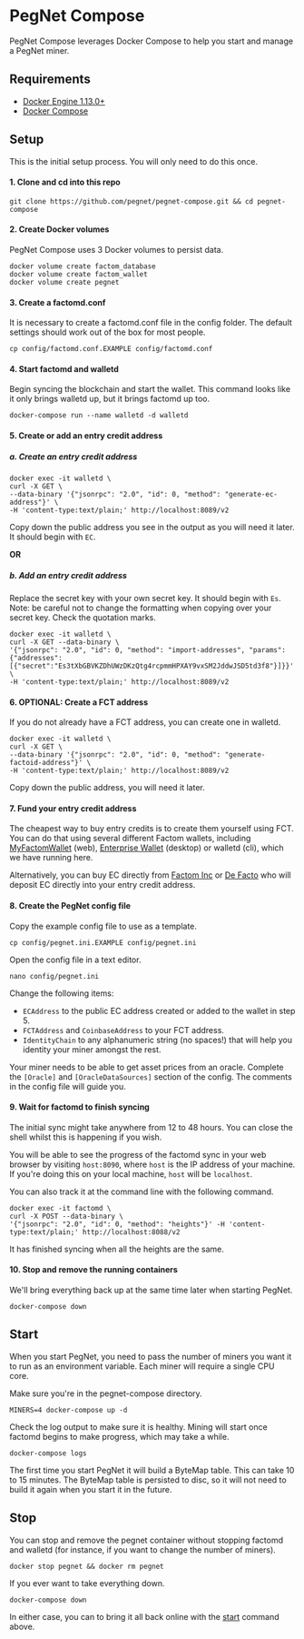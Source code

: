 # PegNet Compose

PegNet Compose leverages Docker Compose to help you start and manage a PegNet miner.

## Requirements

-   [Docker Engine 1.13.0+](https://docs.docker.com/install/)
-   [Docker Compose](https://docs.docker.com/compose/install/)

## Setup

This is the initial setup process. You will only need to do this once.

#### 1. Clone and cd into this repo

```
git clone https://github.com/pegnet/pegnet-compose.git && cd pegnet-compose
```

#### 2. Create Docker volumes

PegNet Compose uses 3 Docker volumes to persist data.

```
docker volume create factom_database
docker volume create factom_wallet
docker volume create pegnet
```

#### 3. Create a factomd.conf

It is necessary to create a factomd.conf file in the config folder. The default settings should work out of the box for most people.

```
cp config/factomd.conf.EXAMPLE config/factomd.conf
```

#### 4. Start factomd and walletd

Begin syncing the blockchain and start the wallet. This command looks like it only brings walletd up, but it brings factomd up too.

```
docker-compose run --name walletd -d walletd
```

#### 5. Create or add an entry credit address

##### a. Create an entry credit address

```
docker exec -it walletd \
curl -X GET \
--data-binary '{"jsonrpc": "2.0", "id": 0, "method": "generate-ec-address"}' \
-H 'content-type:text/plain;' http://localhost:8089/v2
```

Copy down the public address you see in the output as you will need it later. It should begin with `EC`.

**OR**

##### b. Add an entry credit address

Replace the secret key with your own secret key. It should begin with `Es`. Note: be careful not to change the formatting when copying over your secret key. Check the quotation marks.

```
docker exec -it walletd \
curl -X GET --data-binary \
'{"jsonrpc": "2.0", "id": 0, "method": "import-addresses", "params":{"addresses":[{"secret":"Es3tXbGBVKZDhUWzDKzQtg4rcpmmHPXAY9vxSM2JddwJSD5td3f8"}]}}' \
-H 'content-type:text/plain;' http://localhost:8089/v2
```

#### 6. OPTIONAL: Create a FCT address

If you do not already have a FCT address, you can create one in walletd.

```
docker exec -it walletd \
curl -X GET \
--data-binary '{"jsonrpc": "2.0", "id": 0, "method": "generate-factoid-address"}' \
-H 'content-type:text/plain;' http://localhost:8089/v2
```

Copy down the public address, you will need it later.

#### 7. Fund your entry credit address

The cheapest way to buy entry credits is to create them yourself using FCT. You can do that using several different Factom wallets, including [MyFactomWallet](https://myfactomwallet.com/#/) (web), [Enterprise Wallet](https://docs.factomprotocol.org/wallets/enterprise-wallet) (desktop) or walletd (cli), which we have running here.

Alternatively, you can buy EC directly from [Factom Inc](https://shop.factom.com/) or [De Facto](https://ec.de-facto.pro/) who will deposit EC directly into your entry credit address.

#### 8. Create the PegNet config file

Copy the example config file to use as a template.

```
cp config/pegnet.ini.EXAMPLE config/pegnet.ini
```

Open the config file in a text editor.

```
nano config/pegnet.ini
```

Change the following items:

-   `ECAddress` to the public EC address created or added to the wallet in step 5.
-   `FCTAddress` and `CoinbaseAddress` to your FCT address.
-   `IdentityChain` to any alphanumeric string (no spaces!) that will help you identity your miner amongst the rest.

Your miner needs to be able to get asset prices from an oracle. Complete the `[Oracle]` and `[OracleDataSources]` section of the config. The comments in the config file will guide you.

#### 9. Wait for factomd to finish syncing

The initial sync might take anywhere from 12 to 48 hours. You can close the shell whilst this is happening if you wish.

You will be able to see the progress of the factomd sync in your web browser by visiting `host:8090`, where `host` is the IP address of your machine. If you're doing this on your local machine, `host` will be `localhost`.

You can also track it at the command line with the following command.

```
docker exec -it factomd \
curl -X POST --data-binary \
'{"jsonrpc": "2.0", "id": 0, "method": "heights"}' -H 'content-type:text/plain;' http://localhost:8088/v2
```

It has finished syncing when all the heights are the same.

#### 10. Stop and remove the running containers

We'll bring everything back up at the same time later when starting PegNet.

```
docker-compose down
```

## Start

When you start PegNet, you need to pass the number of miners you want it to run as an environment variable. Each miner will require a single CPU core.

Make sure you're in the pegnet-compose directory.

```
MINERS=4 docker-compose up -d
```

Check the log output to make sure it is healthy. Mining will start once factomd begins to make progress, which may take a while.

```
docker-compose logs
```

The first time you start PegNet it will build a ByteMap table. This can take 10 to 15 minutes. The ByteMap table is persisted to disc, so it will not need to build it again when you start it in the future.

## Stop

You can stop and remove the pegnet container without stopping factomd and walletd (for instance, if you want to change the number of miners).

```
docker stop pegnet && docker rm pegnet
```

If you ever want to take everything down.

```
docker-compose down
```

In either case, you can to bring it all back online with the [start](#start) command above.
